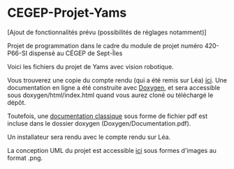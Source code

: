 # CEGEP-Projet-Yams

[Ajout de fonctionnalités prévu (possibilités de réglages notamment)]

Projet de programmation dans le cadre du module de projet numéro 420-P66-SI dispensé au CÉGEP de Sept-Îles

Voici les fichiers du projet de Yams avec vision robotique.

Vous trouverez une copie du compte rendu (qui a été remis sur Léa) [ici](https://github.com/corentin703/CEGEP-Projet-Yams/blob/master/C%C3%89GEP%20-%20Projet%20Yams%20-%20Charte%20de%20projet.pdf).
Une documentation en ligne a été construite avec [Doxygen](http://www.doxygen.nl), et sera accessible sous doxygen/html/index.html 
quand vous aurez cloné ou téléchargé le dépôt.

Toutefois, une [documentation classique](https://github.com/corentin703/CEGEP-Projet-Yams/blob/master/Doxygen/Documentation.pdf)
sous forme de fichier pdf est incluse dans le dossier doxygen (Doxygen/Documentation.pdf). 

Un installateur sera rendu avec le compte rendu sur Léa.

La conception UML du projet est accessible [ici](https://github.com/corentin703/CEGEP-Projet-Yams/tree/master/Conception) sous formes d'images au format .png.
